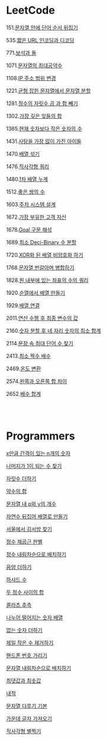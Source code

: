 # LeetCode

151.[문자열 안에 단어 순서 뒤집기](./Algorithm/LeetCode/R)

535.[짧은 URL 인코딩과 디코딩](./Algorithm/LeetCode/Encode%20and%20Decode%20TinyURL.java)

771.[보석과 돌](./Algorithm/LeetCode/Jewels%20and%20Stones.java)

1071.[문자열의 최대공약수](./Algorithm/LeetCode/Greatest%20Common%20Divisor%20of%20Strings.java)

1108.[IP 주소 범위 변경](./Algorithm/LeetCode/Defanging%20an%20IP%20Address.java)

1221.[균형 잡힌 문자열에서 문자열 분할](./Algorithm/LeetCode/Split%20a%20String%20in%20Balanced%20Strings.java)

1281.[정수의 자릿수 곱 과 합 빼기](./Algorithm/LeetCode/Subtract%20the%20Product%20and%20Sum%20of%20Digits%20of%20an%20Integer.java)

1302.[가장 깊은 잎들의 합](./Algorithm/LeetCode/Deepest%20Leaves%20Sum.java)

1365.[현재 숫자보다 작은 숫자의 수](./Algorithm/LeetCode/How%20Many%20Numbers%20Are%20Smaller%20Than%20the%20Current%20Number.java)

1431.[사탕을 가장 많이 가진 아이들](./Algorithm/LeetCode/Kids%20With%20the%20Greatest%20Number%20of%20Candies.java)

1470.[배열 섞기](./Algorithm/LeetCode/Shuffle%20the%20Array.java)

1476.[직사각형 쿼리](./Algorithm/LeetCode/Subrectangle%20Queries.java)

1480.[1차 배열 누계](./Algorithm/LeetCode/Running%20Sum%20of%201d%20Array.java)

1512.[좋은 쌍의 수](./Algorithm/LeetCode/Number%20of%20Good%20Pairs.java)

1603.[주차 시스템 설계](./Algorithm/LeetCode/Design%20Parking%20System.java)

1672.[가장 부유한 고객 자산](./Algorithm/LeetCode/Richest%20Customer%20Wealth.java)

1678.[Goal 구문 해석](./Algorithm/LeetCode/Goal%20Parser%20Interpretation.java)

1689.[최소 Deci-Binary 수 분할](./Algorithm/LeetCode/Partitioning%20Into%20Minimum%20Number%20Of%20Deci-Binary%20Numbers.java)

1720.[XOR화 된 배열 비암호화 하기](./Algorithm/LeetCode/Decode%20XORed%20Array.java)

1768.[문자열 번갈아며 병합하기](./Algorithm/LeetCode/Merge%20Strings%20Alternately.java)

1828.[원 내부에 있는 좌표의 수의 쿼리](./Algorithm/LeetCode/Queries%20on%20Number%20of%20Points%20Inside%20a%20Circle.java)

1920.[순열에서 배열 만들기](./Algorithm/LeetCode/Concatenation%20of%20Array.java)

1929.[배열 연결](./Algorithm/LeetCode/Concatenation%20of%20Array.java)

2011.[연산 수행 후 최종 변수의 값](./Algorithm/LeetCode/Final%20Value%20of%20Variable%20After%20Performing%20Operations.java)

2160.[숫자 분할 후 네 자리 숫자의 최소 합계](./Algorithm/LeetCode/Minimum%20Sum%20of%20Four%20Digit%20Number%20After%20Splitting%20Digits.java)

2114.[문장 속 최대 단어 수 찾기](./Algorithm/LeetCode/Maximum%20Number%20of%20Words%20Found%20in%20Sentences.java)

2413.[최소 짝수 배수](./Algorithm/LeetCode/Smallest%20Even%20Multiple.java)

2469.[온도 변환](./Algorithm/LeetCode/Convert%20the%20Temperature.java)

2574.[왼쪽과 오른쪽 합 차이](./Algorithm/LeetCode/Left%20and%20Right%20Sum%20Differences.java)

2652.[배수 합계](./Algorithm/LeetCode/Sum%20Multiples.java)

<br><br>

# Programmers

[x만큼 간격이 있는 n개의 숫자](./Algorithm/Programmers/x만큼%20간격이%20있는%20n개의%20숫자.java)

[나머지가 1이 되는 수 찾기](./Algorithm/Programmers/나머지가%201이%20되는%20수%20찾기.java)

[자릿수 더하기](./Algorithm/Programmers/자릿수%20더하기.java)

[약수의 합](./Algorithm/Programmers/약수의%20합.java)

[문자열 내 p와 y의 개수](./Algorithm/Programmers/문자열%20내%20p와%20y의%20개수.java)

[자연수 뒤집어 배열로 만들기](./Algorithm/Programmers/자연수%20뒤집어%20배열로%20만들기.java)

[서울에서 김서방 찾기](./Algorithm/Programmers/서울에서%20김서방%20찾기.java)

[정수 제곱근 판별](./Algorithm/Programmers/정수%20제곱근%20판별.java)

[정수 내림차순으로 배치하기](./Algorithm/Programmers/정수%20내림차순으로%20배치하기.java)

[음양 더하기](./Algorithm/Programmers/음양%20더하기.java)

[하샤드 수](./Algorithm/Programmers/하샤드%20수.java)

[두 정수 사이의 합](./Algorithm/Programmers/두%20정수%20사이의%20합.java)

[콜라츠 추측](./Algorithm/Programmers/콜라츠%20추측.java)

[나누어 떨어지는 숫자 배열](./Algorithm/Programmers/나누어%20떨어지는%20숫자%20배열.java)

[없는 숫자 더하기](./Algorithm/Programmers/없는%20숫자%20더하기.java)

[제일 작은 수 제거하기](./Algorithm/Programmers/제일%20작은%20수%20제거하기.java)

[핸드폰 번호 가리기](./Algorithm/Programmers/핸드폰%20번호%20가리기.java)

[문자열 내림차순으로 배치하기](./Algorithm/Programmers/문자열%20내림차순으로%20배치하기.java)

[최댓값과 최솟값](./Algorithm/Programmers/최댓값과%20최솟값.java)

[내적](./Algorithm/Programmers/내적.java)

[문자열 다루기 기본](./Algorithm/Programmers/문자열%20다루기%20기본.java)

[가운데 글자 가져오기](./Algorithm/Programmers/가운데%20글자%20가져오기.java)

[직사각형 별찍기](./Algorithm/Programmers/직사각형%20별찍기.java)
